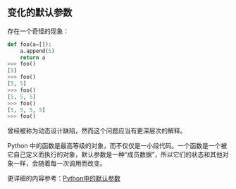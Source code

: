 ## 变化的默认参数

存在一个奇怪的现象：

```python
def foo(a=[]):
    a.append(5)
    return a
>>> foo()
[5]
>>> foo()
[5, 5]
>>> foo()
[5, 5, 5]
>>> foo()
[5, 5, 5, 5]
>>> foo()
```

曾经被称为动态设计缺陷，然而这个问题应当有更深层次的解释。

Python 中的函数是最高等级的对象，而不仅仅是一小段代码。一个函数是一个被它自己定义而执行的对象，默认参数是一种“成员数据”，所以它们的状态和其他对象一样，会随着每一次调用而改变。

更详细的内容参考：[Python中的默认参数](http://effbot.org/zone/default-values.htm)